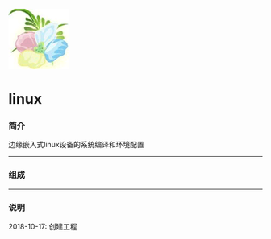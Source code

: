 ﻿[![sites](docs/os-q.png)](http://www.os-q.com)

# linux

### 简介

边缘嵌入式linux设备的系统编译和环境配置

---

### 组成




---

### 说明

2018-10-17: 创建工程

